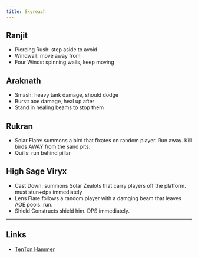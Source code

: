 ```yaml
---
title: Skyreach
---
```


## Ranjit
* Piercing Rush: step aside to avoid
* Windwall: move away from
* Four Winds: spinning walls, keep moving

## Araknath
* Smash: heavy tank damage, should dodge
* Burst: aoe damage, heal up after
* Stand in healing beams to stop them

## Rukran
* Solar Flare: summons a bird that fixates on random player. Run away. Kill birds AWAY from the sand pits.
* Quills: run behind pillar

## High Sage Viryx
* Cast Down: summons Solar Zealots that carry players off the platform. must stun+dps immediately
* Lens Flare follows a random player with a damging beam that leaves AOE pools. run.
* Shield Constructs shield him. DPS immediately.

----

## Links
* [TenTon Hammer](http://www.tentonhammer.com/guides/world-warcraft/warlords-draenor-skyreach-guide)
